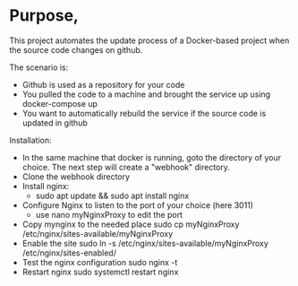 # Purpose,

This project automates the update process of a Docker-based project when the source code changes on github.

The scenario is:

- Github is used as a repository for your code
- You pulled the code to a machine and brought the service up using docker-compose up
- You want to automatically rebuild the service if the source code is updated in github

Installation:

- In the same machine that docker is running, goto the directory of your choice.
  The next step will create a "webhook" directory.
- Clone the webhook directory
- Install nginx:
   - sudo apt update && sudo apt install nginx
- Configure Nginx to listen to the port of your choice (here 3011)
   - use nano myNginxProxy to edit the port
- Copy mynginx to the needed place
   sudo cp myNginxProxy /etc/nginx/sites-available/myNginxProxy
- Enable the site
   sudo ln -s /etc/nginx/sites-available/myNginxProxy /etc/nginx/sites-enabled/
- Test the nginx configuration
   sudo nginx -t
- Restart nginx
   sudo systemctl restart nginx

